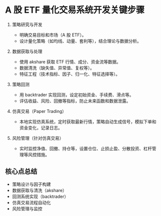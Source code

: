 # A 股 ETF 量化交易系统开发关键步骤

1. 策略研究与开发

   - 明确交易目标和市场（A 股 ETF）。
   - 设计量化策略（如均线、动量、套利等），结合理论与数据分析。

2. 数据获取与处理

   - 使用 akshare 获取 ETF 行情、成分、资金流等数据。
   - 数据清洗（缺失值、异常值、复权等）。
   - 特征工程（技术指标、因子、归一化、特征选择等）。

3. 策略回测

   - 用 backtrader 实现回测，设定初始资金、手续费、滑点等。
   - 评估收益、风险、回撤等指标，防止未来函数和数据泄露。

4. 仿真交易（Paper Trading）

   - 本地实现仿真系统，定时获取最新行情，策略自动生成信号，模拟下单和资金变化，记录日志。

5. 风险管理（针对仿真交易）
   - 实时监控净值、回撤、持仓等，设置仓位、止损止盈、分散投资、杠杆管理等风控措施。

## 核心点总结

- 策略设计与因子构建
- 数据获取与清洗（akshare）
- 回测系统实现（backtrader）
- 仿真交易流程自动化
- 风险管理与监控
